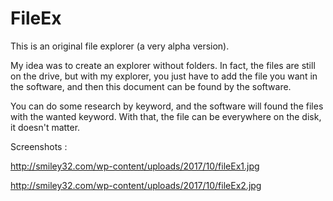 # FileEx

This is an original file explorer (a very alpha version).

My idea was to create an explorer without folders. In fact, the files are still on the drive, but with my explorer, you just have to add the file you want in the software, and then this document can be found by the software.

You can do some research by keyword, and the software will found the files with the wanted keyword. With that, the file can be everywhere on the disk, it doesn't matter.

Screenshots :

http://smiley32.com/wp-content/uploads/2017/10/fileEx1.jpg

http://smiley32.com/wp-content/uploads/2017/10/fileEx2.jpg
